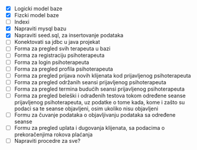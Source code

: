- [x] Logicki model baze
- [x] Fizcki model baze
- [ ] Indexi
- [x] Napraviti mysql bazu
- [x] Napraviti seed.sql, za insertovanje podataka
- [ ] Konektovati sa jdbc u java projekat
- [ ] Forma za pregled svih terapeuta u bazi
- [ ] Forma za registraciju psihoterapeuta
- [ ] Forma za login psihoterapeuta
- [ ] Forma za pregled profila psihoterapeuta
- [ ] Forma za pregled prijava novih klijenata kod prijavljenog psihoterapeuta
- [ ] Forma za pregled održanih seansi prijavljenog psihoterapeuta
- [ ] Forma za pregled termina budućih seansi prijavljenog psihoterapeuta
- [ ] Forma za pregled beleški i odrađenih testova tokom određene seanse prijavljenog psihoterapeuta, uz podatke o tome kada, kome i zašto su podaci sa te seanse objavljeni, osim ukoliko nisu objavljeni
- [ ] Formu za čuvanje podataka o objavljivanju podataka sa određene seanse
- [ ] Formu za pregled uplata i dugovanja klijenata, sa podacima o prekoračenjima rokova plaćanja
- [ ] Napraviti procedre za sve?
